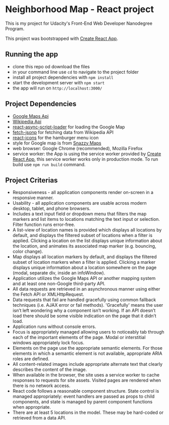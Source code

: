 # Neighborhood Map - React project
This is my project for Udacity's Front-End Web Developer Nanodegree Program.

This project was bootstrapped with [Create React App](https://github.com/facebookincubator/create-react-app).

## Running the app
* clone this repo od download the files
* in your command line use `cd` to navigate to the project folder
* install all project dependencies with `npm install`
* start the development server with `npm start`
* the app will run on `http://localhost:3000/`

## Project Dependencies
* [Google Maps Api](https://developers.google.com/maps/documentation/)
* [Wikipedia Api](https://www.mediawiki.org/wiki/API:Main_page)
* [react-async-script-loader](https://www.npmjs.com/package/react-async-script-loader) for loading the Google Map
* [fetch-jsonp](https://github.com/camsong/fetch-jsonp) for fetching data from Wikipedia API
* [react-icons](https://react-icons.netlify.com/#/) for the hamburger menu icon
* style for Google map is from [Snazzy Maps](https://snazzymaps.com/style/44364/test-marseille)
* web browser: Google Chrome (recommended), Mozilla Firefox
* service worker: the App is using the service worker provided by [Create React App](https://github.com/facebookincubator/create-react-app), this service worker works only in production mode. To run build use `npm run build` command.

## Project Criterias
* Responsiveness - all application components render on-screen in a responsive manner.
* Usability - all application components are usable across modern desktop, tablet, and phone browsers.
* Includes a text input field or dropdown menu that filters the map markers and list items to locations matching the text input or selection. Filter function runs error-free.
* A list-view of location names is provided which displays all locations by default, and displays the filtered subset of locations when a filter is applied. Clicking a location on the list displays unique information about the location, and animates its associated map marker (e.g. bouncing, color change).
* Map displays all location markers by default, and displays the filtered subset of location markers when a filter is applied. Clicking a marker displays unique information about a location somewhere on the page (modal, separate div, inside an infoWindow).
* Application utilizes the Google Maps API or another mapping system and at least one non-Google third-party API.
* All data requests are retrieved in an asynchronous manner using either the Fetch API or XMLHttpRequest.
* Data requests that fail are handled gracefully using common fallback techniques (i.e. AJAX error or fail methods). 'Gracefully' means the user isn’t left wondering why a component isn’t working. If an API doesn’t load there should be some visible indication on the page that it didn’t load.
* Application runs without console errors.
* Focus is appropriately managed allowing users to noticeably tab through each of the important elements of the page. Modal or interstitial windows appropriately lock focus.
* Elements on the page use the appropriate semantic elements. For those elements in which a semantic element is not available, appropriate ARIA roles are defined.
* All content-related images include appropriate alternate text that clearly describes the content of the image.
* When available in the browser, the site uses a service worker to cache responses to requests for site assets. Visited pages are rendered when there is no network access.
* React code follows a reasonable component structure. State control is managed appropriately: event handlers are passed as props to child components, and state is managed by parent component functions when appropriate.
* There are at least 5 locations in the model. These may be hard-coded or retrieved from a data API.
